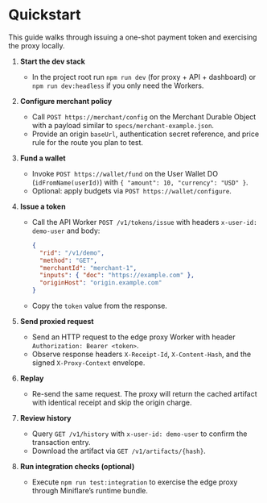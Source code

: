 # Quickstart

This guide walks through issuing a one-shot payment token and exercising the proxy locally.

1. **Start the dev stack**
   - In the project root run `npm run dev` (for proxy + API + dashboard) or `npm run dev:headless` if you only need the Workers.

2. **Configure merchant policy**
   - Call `POST https://merchant/config` on the Merchant Durable Object with a payload similar to `specs/merchant-example.json`.
   - Provide an origin `baseUrl`, authentication secret reference, and price rule for the route you plan to test.

3. **Fund a wallet**
   - Invoke `POST https://wallet/fund` on the User Wallet DO (`idFromName(userId)`) with `{ "amount": 10, "currency": "USD" }`.
   - Optional: apply budgets via `POST https://wallet/configure`.

4. **Issue a token**
   - Call the API Worker `POST /v1/tokens/issue` with headers `x-user-id: demo-user` and body:
     ```json
     {
       "rid": "/v1/demo",
       "method": "GET",
       "merchantId": "merchant-1",
       "inputs": { "doc": "https://example.com" },
       "originHost": "origin.example.com"
     }
     ```
   - Copy the `token` value from the response.

5. **Send proxied request**
   - Send an HTTP request to the edge proxy Worker with header `Authorization: Bearer <token>`.
   - Observe response headers `X-Receipt-Id`, `X-Content-Hash`, and the signed `X-Proxy-Context` envelope.

6. **Replay**
   - Re-send the same request. The proxy will return the cached artifact with identical receipt and skip the origin charge.

7. **Review history**
   - Query `GET /v1/history` with `x-user-id: demo-user` to confirm the transaction entry.
   - Download the artifact via `GET /v1/artifacts/{hash}`.

8. **Run integration checks (optional)**
   - Execute `npm run test:integration` to exercise the edge proxy through Miniflare’s runtime bundle.

